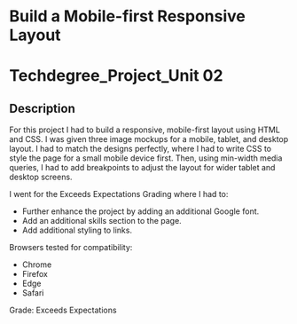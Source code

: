 # Build a Mobile-first Responsive Layout

# Techdegree_Project_Unit 02

## **Description**

For this project I had to build a responsive, mobile-first layout using HTML and CSS. I was given three image mockups for a mobile, tablet, and desktop layout. I had to match the designs perfectly, where I had to write CSS to style the page for a small mobile device first. Then, using min-width media queries, I had to add breakpoints to adjust the layout for wider tablet and desktop screens.

I went for the Exceeds Expectations Grading where I had to:

* Further enhance the project by adding an additional Google font.
* Add an additional skills section to the page.
* Add additional styling to links.

Browsers tested for compatibility:

* Chrome
* Firefox
* Edge
* Safari

Grade: Exceeds Expectations
